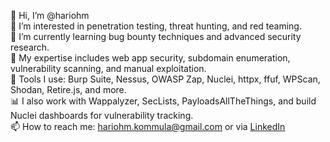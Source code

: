 👋 Hi, I’m @hariohm  
👀 I’m interested in penetration testing, threat hunting, and red teaming.  
🌱 I’m currently learning bug bounty techniques and advanced security research.  
💼 My expertise includes web app security, subdomain enumeration, vulnerability scanning, and manual exploitation.  
🔧 Tools I use: Burp Suite, Nessus, OWASP Zap, Nuclei, httpx, ffuf, WPScan, Shodan, Retire.js, and more.  
📊 I also work with Wappalyzer, SecLists, PayloadsAllTheThings, and build Nuclei dashboards for vulnerability tracking.  
📫 How to reach me: hariohm.kommula@gmail.com or via [LinkedIn](https://www.linkedin.com/in/hari-ohm-sadhu-kommula-608831136)


<!---
hariohm/hariohm is a ✨ special ✨ repository because its `README.md` (this file) appears on your GitHub profile.
You can click the Preview link to take a look at your changes.
--->
